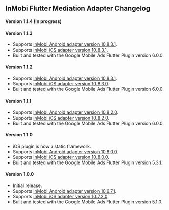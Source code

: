 ## InMobi Flutter Mediation Adapter Changelog

#### Version 1.1.4 (In progress)

#### Version 1.1.3
* Supports [inMobi Android adapter version 10.8.3.1](https://github.com/googleads/googleads-mobile-android-mediation/blob/main/ThirdPartyAdapters/inmobi/CHANGELOG.md#version-10831).
* Supports [inMobi iOS adapter version 10.8.3.1](https://github.com/googleads/googleads-mobile-ios-mediation/blob/main/adapters/InMobi/CHANGELOG.md#version-10831).
* Built and tested with the Google Mobile Ads Flutter Plugin version 6.0.0.

#### Version 1.1.2
* Supports [inMobi Android adapter version 10.8.3.1](https://github.com/googleads/googleads-mobile-android-mediation/blob/main/ThirdPartyAdapters/inmobi/CHANGELOG.md#version-10831).
* Supports [inMobi iOS adapter version 10.8.3.0](https://github.com/googleads/googleads-mobile-ios-mediation/blob/main/adapters/InMobi/CHANGELOG.md#version-10830).
* Built and tested with the Google Mobile Ads Flutter Plugin version 6.0.0.

#### Version 1.1.1
* Supports [inMobi Android adapter version 10.8.2.0](https://github.com/googleads/googleads-mobile-android-mediation/blob/main/ThirdPartyAdapters/inmobi/CHANGELOG.md#version-10820).
* Supports [inMobi iOS adapter version 10.8.2.0](https://github.com/googleads/googleads-mobile-ios-mediation/blob/main/adapters/InMobi/CHANGELOG.md#version-10820).
* Built and tested with the Google Mobile Ads Flutter Plugin version 6.0.0.

#### Version 1.1.0
* iOS plugin is now a static framework.
* Supports [inMobi Android adapter version 10.8.0.0](https://github.com/googleads/googleads-mobile-android-mediation/blob/main/ThirdPartyAdapters/inmobi/CHANGELOG.md#version-10800).
* Supports [inMobi iOS adapter version 10.8.0.0](https://github.com/googleads/googleads-mobile-ios-mediation/blob/main/adapters/InMobi/CHANGELOG.md#version-10800).
* Built and tested with the Google Mobile Ads Flutter Plugin version 5.3.1.

#### Version 1.0.0
* Initial release.
* Supports [inMobi Android adapter version 10.6.7.1](https://github.com/googleads/googleads-mobile-android-mediation/blob/main/ThirdPartyAdapters/inmobi/CHANGELOG.md#version-10671).
* Supports [inMobi iOS adapter version 10.7.2.0](https://github.com/googleads/googleads-mobile-ios-mediation/blob/main/adapters/InMobi/CHANGELOG.md#version-10720).
* Built and tested with the Google Mobile Ads Flutter Plugin version 5.1.0.
